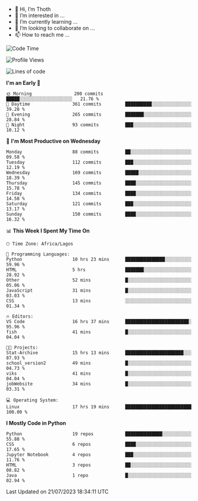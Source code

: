 <!---
thoth2357/thoth2357 is a ✨ special ✨ repository because its `README.md` (this file) appears on your GitHub profile.
You can click the Preview link to take a look at your changes.
--->

- 👋 Hi, I’m Thoth
- 👀 I’m interested in ...
- 🌱 I’m currently learning ...
- 💞️ I’m looking to collaborate on ...
- 📫 How to reach me ...




<!--START_SECTION:waka-->
![Code Time](http://img.shields.io/badge/Code%20Time-2%2C159%20hrs%2037%20mins-blue)

![Profile Views](http://img.shields.io/badge/Profile%20Views-0-blue)

![Lines of code](https://img.shields.io/badge/From%20Hello%20World%20I%27ve%20Written-29.1%20million%20lines%20of%20code-blue)

**I'm an Early 🐤** 

```text
🌞 Morning                200 commits         █████░░░░░░░░░░░░░░░░░░░░   21.76 % 
🌆 Daytime                361 commits         ██████████░░░░░░░░░░░░░░░   39.28 % 
🌃 Evening                265 commits         ███████░░░░░░░░░░░░░░░░░░   28.84 % 
🌙 Night                  93 commits          ███░░░░░░░░░░░░░░░░░░░░░░   10.12 % 
```
📅 **I'm Most Productive on Wednesday** 

```text
Monday                   88 commits          ██░░░░░░░░░░░░░░░░░░░░░░░   09.58 % 
Tuesday                  112 commits         ███░░░░░░░░░░░░░░░░░░░░░░   12.19 % 
Wednesday                169 commits         █████░░░░░░░░░░░░░░░░░░░░   18.39 % 
Thursday                 145 commits         ████░░░░░░░░░░░░░░░░░░░░░   15.78 % 
Friday                   134 commits         ████░░░░░░░░░░░░░░░░░░░░░   14.58 % 
Saturday                 121 commits         ███░░░░░░░░░░░░░░░░░░░░░░   13.17 % 
Sunday                   150 commits         ████░░░░░░░░░░░░░░░░░░░░░   16.32 % 
```


📊 **This Week I Spent My Time On** 

```text
🕑︎ Time Zone: Africa/Lagos

💬 Programming Languages: 
Python                   10 hrs 23 mins      ███████████████░░░░░░░░░░   59.96 % 
HTML                     5 hrs               ███████░░░░░░░░░░░░░░░░░░   28.92 % 
Other                    52 mins             █░░░░░░░░░░░░░░░░░░░░░░░░   05.06 % 
JavaScript               31 mins             █░░░░░░░░░░░░░░░░░░░░░░░░   03.03 % 
CSS                      13 mins             ░░░░░░░░░░░░░░░░░░░░░░░░░   01.34 % 

🔥 Editors: 
VS Code                  16 hrs 37 mins      ████████████████████████░   95.96 % 
fish                     41 mins             █░░░░░░░░░░░░░░░░░░░░░░░░   04.04 % 

🐱‍💻 Projects: 
Stat-Archive             15 hrs 13 mins      ██████████████████████░░░   87.93 % 
school_version2          49 mins             █░░░░░░░░░░░░░░░░░░░░░░░░   04.73 % 
viks                     41 mins             █░░░░░░░░░░░░░░░░░░░░░░░░   04.04 % 
jobWebsite               34 mins             █░░░░░░░░░░░░░░░░░░░░░░░░   03.31 % 

💻 Operating System: 
Linux                    17 hrs 19 mins      █████████████████████████   100.00 % 
```

**I Mostly Code in Python** 

```text
Python                   19 repos            ██████████████░░░░░░░░░░░   55.88 % 
CSS                      6 repos             ████░░░░░░░░░░░░░░░░░░░░░   17.65 % 
Jupyter Notebook         4 repos             ███░░░░░░░░░░░░░░░░░░░░░░   11.76 % 
HTML                     3 repos             ██░░░░░░░░░░░░░░░░░░░░░░░   08.82 % 
Java                     1 repo              █░░░░░░░░░░░░░░░░░░░░░░░░   02.94 % 
```




 Last Updated on 21/07/2023 18:34:11 UTC
<!--END_SECTION:waka-->
<!--![](http://github-profile-summary-cards.vercel.app/api/cards/profile-details?username=thoth2357&theme=2077)

![](http://github-profile-summary-cards.vercel.app/api/cards/stats?username=thoth2357&theme=2077)![](http://github-profile-summary-cards.vercel.app/api/cards/productive-time?username=thoth2357&theme=2077&utcOffset=8) -->
